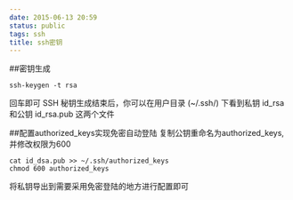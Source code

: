 ```yaml
---
date: 2015-06-13 20:59
status: public
tags: ssh
title: ssh密钥
---
```

##密钥生成

	ssh-keygen -t rsa

回车即可
SSH 秘钥生成结束后，你可以在用户目录 (~/.ssh/) 下看到私钥 id_rsa 和公钥 id_rsa.pub 这两个文件

##配置authorized_keys实现免密自动登陆
复制公钥重命名为authorized_keys,并修改权限为600
    
    cat id_dsa.pub >> ~/.ssh/authorized_keys
    chmod 600 authorized_keys
将私钥导出到需要采用免密登陆的地方进行配置即可